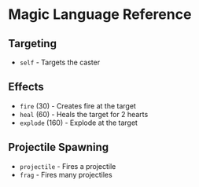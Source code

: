 # Magic Language Reference

## Targeting

- `self` - Targets the caster

## Effects

- `fire` (30) - Creates fire at the target
- `heal` (60) - Heals the target for 2 hearts
- `explode` (160) - Explode at the target

## Projectile Spawning

- `projectile` - Fires a projectile
- `frag` - Fires many projectiles
